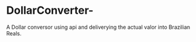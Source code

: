 # DollarConverter-
A Dollar conversor using api and deliverying the actual valor into Brazilian Reals.
